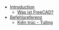 * [Introduction](user-documentation/README.md) 
  * [Was ist FreeCAD?](user-documentation/about.md)
* [Befehlsreferenz](command-reference/README.md) 
  * [Kiến trúc - Tường](command-reference/Arch_Wall.md)